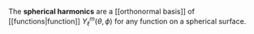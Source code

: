 The **spherical harmonics** are a [[orthonormal basis]] of [[functions|function]] $Y^m_\ell(\theta, \phi)$ for any function on a spherical surface.